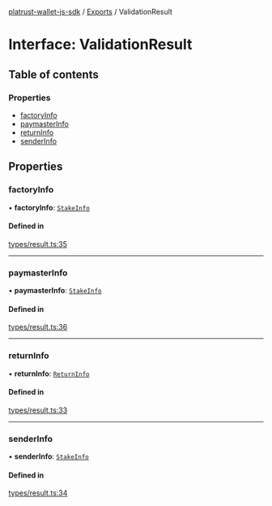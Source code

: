 [platrust-wallet-js-sdk](../README.md) / [Exports](../modules.md) / ValidationResult

# Interface: ValidationResult

## Table of contents

### Properties

- [factoryInfo](ValidationResult.md#factoryinfo)
- [paymasterInfo](ValidationResult.md#paymasterinfo)
- [returnInfo](ValidationResult.md#returninfo)
- [senderInfo](ValidationResult.md#senderinfo)

## Properties

### factoryInfo

• **factoryInfo**: [`StakeInfo`](StakeInfo.md)

#### Defined in

[types/result.ts:35](https://github.com/study-core/bonus-wallet-js-sdk/blob/c53d985/src/types/result.ts#L35)

___

### paymasterInfo

• **paymasterInfo**: [`StakeInfo`](StakeInfo.md)

#### Defined in

[types/result.ts:36](https://github.com/study-core/bonus-wallet-js-sdk/blob/c53d985/src/types/result.ts#L36)

___

### returnInfo

• **returnInfo**: [`ReturnInfo`](ReturnInfo.md)

#### Defined in

[types/result.ts:33](https://github.com/study-core/bonus-wallet-js-sdk/blob/c53d985/src/types/result.ts#L33)

___

### senderInfo

• **senderInfo**: [`StakeInfo`](StakeInfo.md)

#### Defined in

[types/result.ts:34](https://github.com/study-core/bonus-wallet-js-sdk/blob/c53d985/src/types/result.ts#L34)
